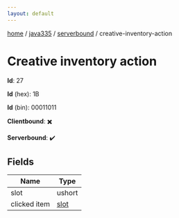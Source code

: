 ```yaml
---
layout: default
---
```


[home](/)  /  [java335](/protocol/java335)  /  [serverbound](/protocol/java335/serverbound)  /  creative-inventory-action

# Creative inventory action

**Id**: 27

**Id** (hex): 1B

**Id** (bin): 00011011

**Clientbound**: ✖️

**Serverbound**: ✔️

## Fields

Name | Type
---|---
slot | ushort
clicked item | [slot](/protocol/java335/types/slot)


